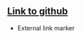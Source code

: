 ## [Link to github](#Schedulede:)
<!-- Schedulede:2023-11-21T21:37:16.794Z -->

<!-- Schedulede:2023-11-21T21:30:20.388Z -->

<!-- Schedulede:2023-11-21T20:40:57.947Z -->

<!-- Schedulede:2023-11-21T20:16:45.698Z -->

<card>

- External link marker
  <!--
  created:~~${ReferenceError: timestamp is not defined}~~ Schedulede:2023-11-21T17:10:36.188Z order:10 -->
  </card>
